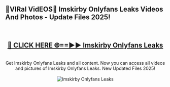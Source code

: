 <h2>🔴VIRal VidEOS🔴 Imskirby Onlyfans Leaks Videos And Photos - Update Files 2025!</h2>
<br>
<div align="center">
<h2><a href="https://virallinks.top/odZfE0" rel="nofollow">🔴 CLICK HERE 🌐==►► Imskirby Onlyfans Leaks</a></h2>
<br>
Get Imskirby Onlyfans Leaks and all content. Now you can access all videos and pictures of Imskirby Onlyfans Leaks. New Updated Files 2025!
<br>
<br>
<a href="https://virallinks.top/odZfE0" rel="nofollow" data-target="animated-image.originalLink"><img src="https://i.imgur.com/dJHk4Zq.gif)" alt="Imskirby Onlyfans Leaks" style="max-width: 100%; display: inline-block;" data-target="animated-image.originalImage"></a>
</div>
<br>
